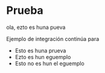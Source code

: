 # Prueba

ola, ezto es huna pueva

Ejemplo de integración continúa para

* Esto es huna prueva
* Ezto es hun eguemplo
* Esto no es hun el eguemplo

